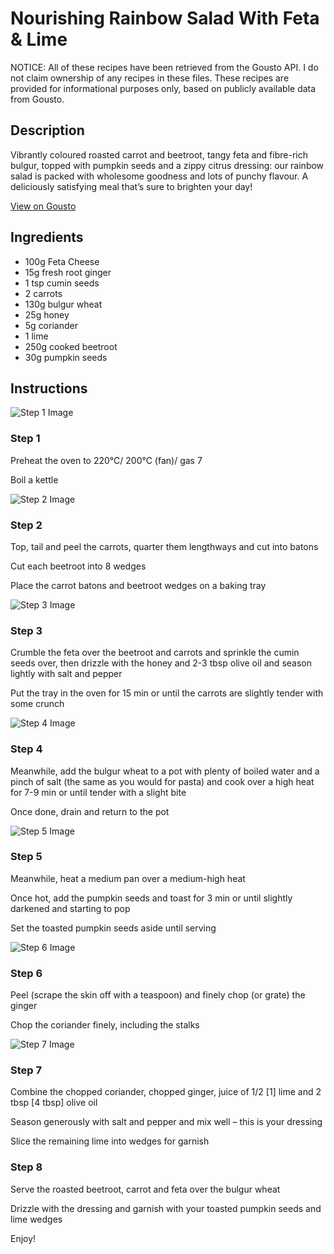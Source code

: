 # Nourishing Rainbow Salad With Feta & Lime 

NOTICE: All of these recipes have been retrieved from the Gousto API. I do not claim ownership of any recipes in these files. These recipes are provided for informational purposes only, based on publicly available data from Gousto.

## Description

Vibrantly coloured roasted carrot and beetroot, tangy feta and fibre-rich bulgur, topped with pumpkin seeds and a zippy citrus dressing: our rainbow salad is packed with wholesome goodness and lots of punchy flavour. A deliciously satisfying meal that’s sure to brighten your day!

[View on Gousto](https://www.gousto.co.uk/recipes/cookbook/nourishing-rainbow-salad-with-feta-lime)

## Ingredients

- 100g Feta Cheese
- 15g fresh root ginger 
- 1 tsp cumin seeds
- 2 carrots
- 130g bulgur wheat
- 25g honey
- 5g coriander
- 1 lime
- 250g cooked beetroot
- 30g pumpkin seeds

## Instructions

![Step 1 Image](https://production-media.gousto.co.uk/cms/recipe-step-image/98_step-1-x200.jpg)

### Step 1

Preheat the oven to 220°C/ 200°C (fan)/ gas 7

Boil a kettle

![Step 2 Image](https://production-media.gousto.co.uk/cms/recipe-step-image/98_step-2-x200.jpg)

### Step 2

Top, tail and peel the carrots, quarter them lengthways and cut into batons

Cut each beetroot into 8 wedges

Place the carrot batons and beetroot wedges on a baking tray

![Step 3 Image](https://production-media.gousto.co.uk/cms/recipe-step-image/98_step-3-x200.jpg)

### Step 3

Crumble the feta over the beetroot and carrots and sprinkle the cumin seeds over, then drizzle with the honey and 2-3 tbsp olive oil and season lightly with salt and pepper

Put the tray in the oven for 15 min or until the carrots are slightly tender with some crunch

![Step 4 Image](https://production-media.gousto.co.uk/cms/recipe-step-image/098.-step-4-x200.jpg)

### Step 4

Meanwhile, add the bulgur wheat to a pot with plenty of boiled water and a pinch of salt (the same as you would for pasta) and cook over a high heat for 7-9 min or until tender with a slight bite

Once done, drain and return to the pot

![Step 5 Image](https://production-media.gousto.co.uk/cms/recipe-step-image/98_step-5-x200.jpg)

### Step 5

Meanwhile, heat a medium pan over a medium-high heat

Once hot, add the pumpkin seeds and toast for 3 min or until slightly darkened and starting to pop

Set the toasted pumpkin seeds aside until serving

![Step 6 Image](https://production-media.gousto.co.uk/cms/recipe-step-image/98_step-6-x200.jpg)

### Step 6

Peel (scrape the skin off with a teaspoon) and finely chop (or grate) the ginger

Chop the coriander finely, including the stalks

![Step 7 Image](https://production-media.gousto.co.uk/cms/recipe-step-image/98_step-7-x200.jpg)

### Step 7

Combine the chopped coriander, chopped ginger, juice of 1/2 <span class="text-danger">[1]</span> lime and 2 tbsp <span class="text-danger">[4 tbsp]</span> olive oil

Season generously with salt and pepper and mix well – this is your dressing

Slice the remaining lime into wedges for garnish

### Step 8

Serve the roasted beetroot, carrot and feta over the bulgur wheat

Drizzle with the dressing and garnish with your toasted pumpkin seeds and lime wedges

Enjoy!

